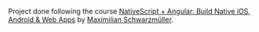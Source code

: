 Project done following the course [NativeScript + Angular: Build Native iOS, Android & Web Apps](https://www.udemy.com/nativescript-angular-build-native-ios-android-web-apps) by [Maximilian Schwarzmüller](https://www.udemy.com/user/maximilian-schwarzmuller).

